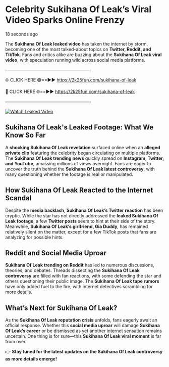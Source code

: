 # Celebrity Sukihana Of Leak’s Viral Video Sparks Online Frenzy

18 seconds ago

The **Sukihana Of Leak leaked video** has taken the internet by storm, becoming one of the most talked-about topics on **Twitter, Reddit, and TikTok**. Fans and critics alike are buzzing about the **Sukihana Of Leak viral video**, with speculation running wild across social media platforms.

———————————————————-

🌐 CLICK HERE 🟢==►► https://2k25fun.com/sukihana-of-leak

🔴 CLICK HERE 🌐==►► https://2k25fun.com/sukihana-of-leak

———————————————————-

[![Watch Leaked Video](https://miro.medium.com/v2/resize:fit:828/format:webp/1*cilzJN44JGOrTw9NJCrNHA.gif "Watch Leaked Video")](https://2k25fun.com/sukihana-of-leak)

## **Sukihana Of Leak's Leaked Footage: What We Know So Far**  
A **shocking Sukihana Of Leak revelation** surfaced online when an **alleged private clip** featuring the celebrity began circulating on multiple platforms. The **Sukihana Of Leak trending news** quickly spread on **Instagram, Twitter, and YouTube**, amassing millions of views overnight. Fans are eager to uncover the truth behind the **Sukihana Of Leak latest controversy**, with many questioning whether the footage is real or manipulated.  

## **How Sukihana Of Leak Reacted to the Internet Scandal**  
Despite the **media backlash**, **Sukihana Of Leak’s Twitter reaction** has been cryptic. While the star has not directly addressed the **leaked Sukihana Of Leak footage**, a few **Twitter posts** seem to hint at their side of the story. Meanwhile, **Sukihana Of Leak’s girlfriend, Gia Duddy**, has remained relatively silent on the matter, except for a few TikTok posts that fans are analyzing for possible hints.  

## **Reddit and Social Media Uproar**  
**Sukihana Of Leak trending on Reddit** has led to numerous discussions, theories, and debates. Threads dissecting the **Sukihana Of Leak controversy** are filled with fan reactions, with some defending the star and others questioning their public image. The **Sukihana Of Leak tape rumors** have only added fuel to the fire, with internet detectives scrambling for more details.  

## **What’s Next for Sukihana Of Leak?**  
As the **Sukihana Of Leak reputation crisis** unfolds, fans eagerly await an official response. Whether this **social media uproar** will damage **Sukihana Of Leak’s career** or be dismissed as yet another internet sensation remains uncertain. One thing is for sure—this **Sukihana Of Leak viral moment** is far from over.  

👉 **Stay tuned for the latest updates on the Sukihana Of Leak controversy as more details emerge!**  